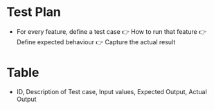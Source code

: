 # Test Plan
* For every feature, define a test case
 :point_right: How to run that feature
 :point_right: Define expected behaviour
 :point_right: Capture the actual result

# Table
* ID, Description of Test case, Input values, Expected Output, Actual Output
